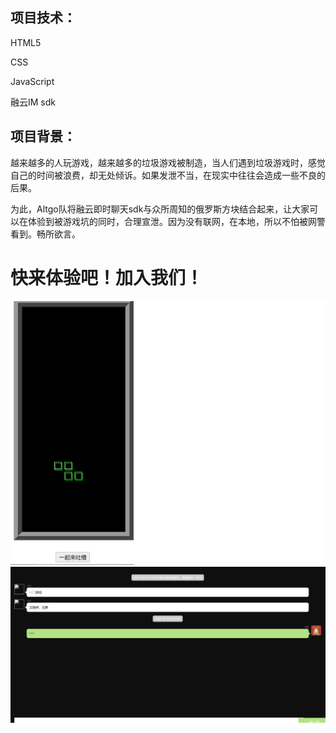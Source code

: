 ## 项目技术：

HTML5

CSS

JavaScript

融云IM sdk

## 项目背景：

越来越多的人玩游戏，越来越多的垃圾游戏被制造，当人们遇到垃圾游戏时，感觉自己的时间被浪费，却无处倾诉。如果发泄不当，在现实中往往会造成一些不良的后果。

为此，Altgo队将融云即时聊天sdk与众所周知的俄罗斯方块结合起来，让大家可以在体验到被游戏坑的同时，合理宣泄。因为没有联网，在本地，所以不怕被网警看到。畅所欲言。

# 快来体验吧！加入我们！

<img src="img/1.png">

<img src="img/2.png">